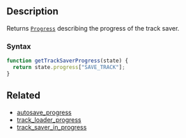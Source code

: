 ## Description

Returns [`Progress`](../External/progress.js) describing the progress of the track saver.

### Syntax

```js
function getTrackSaverProgress(state) {
  return state.progress["SAVE_TRACK"];
}
```

## Related

- [autosave_progress](./autosave_progress.md)
- [track_loader_progress](./track_loader_progress.md)
- [track_saver_in_progress](./track_saver_in_progress.md)
